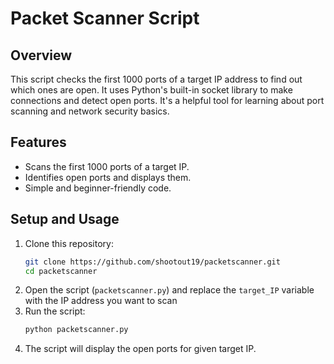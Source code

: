 # Packet Scanner Script

## **Overview**
This script checks the first 1000 ports of a target IP address to find out which ones are open. It uses Python's built-in socket library to make connections and detect open ports. It's a helpful tool for learning about port scanning and network security basics.

## **Features**
- Scans the first 1000 ports of a target IP.
- Identifies open ports and displays them.
- Simple and beginner-friendly code.

## **Setup and Usage**
1. Clone this repository:
   ```bash
   git clone https://github.com/shootout19/packetscanner.git
   cd packetscanner
2. Open the script (`packetscanner.py`) and replace the `target_IP` variable with the IP address you want to scan
3. Run the script:
   ```bash
   python packetscanner.py
4. The script will display the open ports for given target IP.
